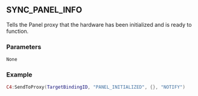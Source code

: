 ## SYNC\_PANEL\_INFO

Tells the Panel proxy that the hardware has been initialized and is ready to function.


### Parameters

`None`


### Example

```lua
C4:SendToProxy(TargetBindingID, "PANEL_INITIALIZED", {}, "NOTIFY")
```


